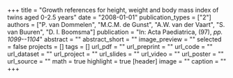 +++
title = "Growth references for height, weight and body mass index of twins aged 0-2.5 years"
date = "2008-01-01"
publication_types = ["2"]
authors = ["P. van Dommelen", "M.C.M. de Gunst", "A.W. van der Vaart", "S. van Buuren", "D. I. Boomsma"]
publication = "In: Acta Paediatrica, (97), _pp. 1099--1104_"
abstract = ""
abstract_short = ""
image_preview = ""
selected = false
projects = []
tags = []
url_pdf = ""
url_preprint = ""
url_code = ""
url_dataset = ""
url_project = ""
url_slides = ""
url_video = ""
url_poster = ""
url_source = ""
math = true
highlight = true
[header]
image = ""
caption = ""
+++
